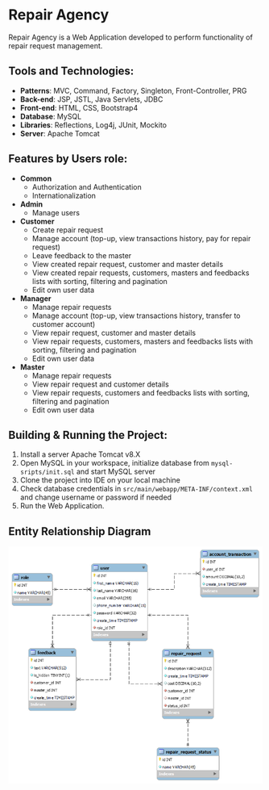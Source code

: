 # Repair Agency 
Repair Agency is a Web Application developed to perform functionality of repair request management.
## Tools and Technologies:
* **Patterns**: MVC, Command, Factory, Singleton, Front-Controller, PRG
* **Back-end**: JSP, JSTL, Java Servlets, JDBC
* **Front-end**: HTML, CSS, Bootstrap4
* **Database**: MySQL
* **Libraries**: Reflections, Log4j, JUnit, Mockito
* **Server**: Apache Tomcat
## Features by Users role:
* **Common** 
  * Authorization and Authentication
  * Internationalization
* **Admin** 
  * Manage users
* **Customer** 
  * Create repair request
  * Manage account (top-up, view transactions history, pay for repair request)
  * Leave feedback to the master
  * View created repair request, customer and master details
  * View created repair requests, customers, masters and feedbacks lists with sorting, filtering and pagination
  * Edit own user data
* **Manager**
  * Manage repair requests
  * Manage account (top-up, view transactions history, transfer to customer account)
  * View repair request, customer and master details
  * View repair requests, customers, masters and feedbacks lists with sorting, filtering and pagination
  * Edit own user data
* **Master**
  * Manage repair requests
  * View repair request and customer details
  * View repair requests, customers and feedbacks lists with sorting, filtering and pagination
  * Edit own user data
## Building & Running the Project:
1. Install a server Apache Tomcat v8.X
2. Open MySQL in your workspace, initialize database from `mysql-sripts/init.sql` and start MySQL server
3. Clone the project into IDE on your local machine
4. Check database credentials in `src/main/webapp/META-INF/context.xml` and change username or password if needed
5. Run the Web Application.
## Entity Relationship Diagram
![](imgs/ER-diagramm.png)
